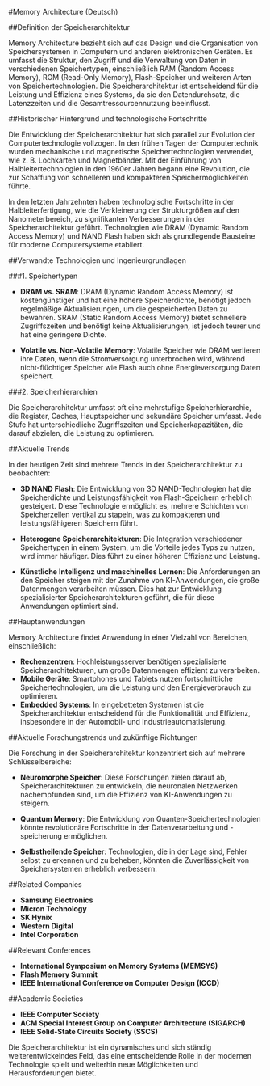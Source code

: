 #Memory Architecture (Deutsch)

##Definition der Speicherarchitektur

Memory Architecture bezieht sich auf das Design und die Organisation von Speichersystemen in Computern und anderen elektronischen Geräten. Es umfasst die Struktur, den Zugriff und die Verwaltung von Daten in verschiedenen Speichertypen, einschließlich RAM (Random Access Memory), ROM (Read-Only Memory), Flash-Speicher und weiteren Arten von Speichertechnologien. Die Speicherarchitektur ist entscheidend für die Leistung und Effizienz eines Systems, da sie den Datendurchsatz, die Latenzzeiten und die Gesamtressourcennutzung beeinflusst.

##Historischer Hintergrund und technologische Fortschritte

Die Entwicklung der Speicherarchitektur hat sich parallel zur Evolution der Computertechnologie vollzogen. In den frühen Tagen der Computertechnik wurden mechanische und magnetische Speichertechnologien verwendet, wie z. B. Lochkarten und Magnetbänder. Mit der Einführung von Halbleitertechnologien in den 1960er Jahren begann eine Revolution, die zur Schaffung von schnelleren und kompakteren Speichermöglichkeiten führte.

In den letzten Jahrzehnten haben technologische Fortschritte in der Halbleiterfertigung, wie die Verkleinerung der Strukturgrößen auf den Nanometerbereich, zu signifikanten Verbesserungen in der Speicherarchitektur geführt. Technologien wie DRAM (Dynamic Random Access Memory) und NAND Flash haben sich als grundlegende Bausteine für moderne Computersysteme etabliert.

##Verwandte Technologien und Ingenieurgrundlagen

###1. Speichertypen

- **DRAM vs. SRAM**: DRAM (Dynamic Random Access Memory) ist kostengünstiger und hat eine höhere Speicherdichte, benötigt jedoch regelmäßige Aktualisierungen, um die gespeicherten Daten zu bewahren. SRAM (Static Random Access Memory) bietet schnellere Zugriffszeiten und benötigt keine Aktualisierungen, ist jedoch teurer und hat eine geringere Dichte.
  
- **Volatile vs. Non-Volatile Memory**: Volatile Speicher wie DRAM verlieren ihre Daten, wenn die Stromversorgung unterbrochen wird, während nicht-flüchtiger Speicher wie Flash auch ohne Energieversorgung Daten speichert.

###2. Speicherhierarchien

Die Speicherarchitektur umfasst oft eine mehrstufige Speicherhierarchie, die Register, Caches, Hauptspeicher und sekundäre Speicher umfasst. Jede Stufe hat unterschiedliche Zugriffszeiten und Speicherkapazitäten, die darauf abzielen, die Leistung zu optimieren.

##Aktuelle Trends

In der heutigen Zeit sind mehrere Trends in der Speicherarchitektur zu beobachten:

- **3D NAND Flash**: Die Entwicklung von 3D NAND-Technologien hat die Speicherdichte und Leistungsfähigkeit von Flash-Speichern erheblich gesteigert. Diese Technologie ermöglicht es, mehrere Schichten von Speicherzellen vertikal zu stapeln, was zu kompakteren und leistungsfähigeren Speichern führt.

- **Heterogene Speicherarchitekturen**: Die Integration verschiedener Speichertypen in einem System, um die Vorteile jedes Typs zu nutzen, wird immer häufiger. Dies führt zu einer höheren Effizienz und Leistung.

- **Künstliche Intelligenz und maschinelles Lernen**: Die Anforderungen an den Speicher steigen mit der Zunahme von KI-Anwendungen, die große Datenmengen verarbeiten müssen. Dies hat zur Entwicklung spezialisierter Speicherarchitekturen geführt, die für diese Anwendungen optimiert sind.

##Hauptanwendungen

Memory Architecture findet Anwendung in einer Vielzahl von Bereichen, einschließlich:

- **Rechenzentren**: Hochleistungsserver benötigen spezialisierte Speicherarchitekturen, um große Datenmengen effizient zu verarbeiten.
- **Mobile Geräte**: Smartphones und Tablets nutzen fortschrittliche Speichertechnologien, um die Leistung und den Energieverbrauch zu optimieren.
- **Embedded Systems**: In eingebetteten Systemen ist die Speicherarchitektur entscheidend für die Funktionalität und Effizienz, insbesondere in der Automobil- und Industrieautomatisierung.

##Aktuelle Forschungstrends und zukünftige Richtungen

Die Forschung in der Speicherarchitektur konzentriert sich auf mehrere Schlüsselbereiche:

- **Neuromorphe Speicher**: Diese Forschungen zielen darauf ab, Speicherarchitekturen zu entwickeln, die neuronalen Netzwerken nachempfunden sind, um die Effizienz von KI-Anwendungen zu steigern.
  
- **Quantum Memory**: Die Entwicklung von Quanten-Speichertechnologien könnte revolutionäre Fortschritte in der Datenverarbeitung und -speicherung ermöglichen.

- **Selbstheilende Speicher**: Technologien, die in der Lage sind, Fehler selbst zu erkennen und zu beheben, könnten die Zuverlässigkeit von Speichersystemen erheblich verbessern.

##Related Companies

- **Samsung Electronics**
- **Micron Technology**
- **SK Hynix**
- **Western Digital**
- **Intel Corporation**

##Relevant Conferences

- **International Symposium on Memory Systems (MEMSYS)**
- **Flash Memory Summit**
- **IEEE International Conference on Computer Design (ICCD)**

##Academic Societies

- **IEEE Computer Society**
- **ACM Special Interest Group on Computer Architecture (SIGARCH)**
- **IEEE Solid-State Circuits Society (SSCS)**

Die Speicherarchitektur ist ein dynamisches und sich ständig weiterentwickelndes Feld, das eine entscheidende Rolle in der modernen Technologie spielt und weiterhin neue Möglichkeiten und Herausforderungen bietet.